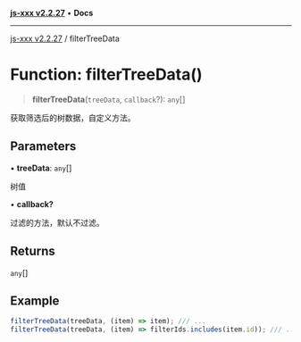 [**js-xxx v2.2.27**](../README.md) • **Docs**

***

[js-xxx v2.2.27](../README.md) / filterTreeData

# Function: filterTreeData()

> **filterTreeData**(`treeData`, `callback`?): `any`[]

获取筛选后的树数据，自定义方法。

## Parameters

• **treeData**: `any`[]

树值

• **callback?**

过滤的方法，默认不过滤。

## Returns

`any`[]

## Example

```ts
filterTreeData(treeData, (item) => item); /// ...
filterTreeData(treeData, (item) => filterIds.includes(item.id)); /// ...
```
